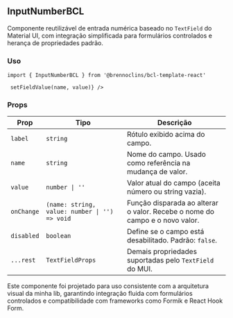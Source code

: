 <h2>InputNumberBCL</h2>

<p>Componente reutilizável de entrada numérica baseado no <code>TextField</code> do Material UI, com integração simplificada para formulários controlados e herança de propriedades padrão.</p>

<h3>Uso</h3>

<pre><code>import { InputNumberBCL } from '@brennoclins/bcl-template-react'

<InputNumberBCL label="Valor Mensal" name="valorMensal" value={values.valorMensal} onChange={(name, value) => setFieldValue(name, value)} /> </code></pre>

<h3>Props</h3>

<table> <thead> <tr> <th>Prop</th> <th>Tipo</th> <th>Descrição</th> </tr> </thead> <tbody> <tr> <td><code>label</code></td> <td><code>string</code></td> <td>Rótulo exibido acima do campo.</td> </tr> <tr> <td><code>name</code></td> <td><code>string</code></td> <td>Nome do campo. Usado como referência na mudança de valor.</td> </tr> <tr> <td><code>value</code></td> <td><code>number | ''</code></td> <td>Valor atual do campo (aceita número ou string vazia).</td> </tr> <tr> <td><code>onChange</code></td> <td><code>(name: string, value: number | '') =&gt; void</code></td> <td>Função disparada ao alterar o valor. Recebe o nome do campo e o novo valor.</td> </tr> <tr> <td><code>disabled</code></td> <td><code>boolean</code></td> <td>Define se o campo está desabilitado. Padrão: <code>false</code>.</td> </tr> <tr> <td><code>...rest</code></td> <td><code>TextFieldProps</code></td> <td>Demais propriedades suportadas pelo <code>TextField</code> do MUI.</td> </tr> </tbody> </table>

<p>Este componente foi projetado para uso consistente com a arquitetura visual da minha lib, garantindo integração fluida com formulários controlados e compatibilidade com frameworks como Formik e React Hook Form.</p>